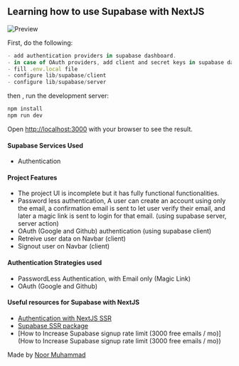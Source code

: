 ## Learning how to use Supabase with NextJS

![Preview](https://miro.medium.com/v2/resize:fit:720/format:webp/1*xOqCfciF90c8nH0HhMpapQ.png)

First, do the following:

```js
- add authentication providers in supabase dashboard.
- in case of OAuth providers, add client and secret keys in supabase dashboard.
- fill .env.local file
- configure lib/supabase/client
- configure lib/supabase/server
```

then , run the development server:

```bash
npm install
npm run dev
```

Open [http://localhost:3000](http://localhost:3000) with your browser to see the result.

#### Supabase Services Used

- Authentication

#### Project Features

- The project UI is incomplete but it has fully functional functionalities.
- Password less authentication, A user can create an account using only the email, a confirmation email is sent to let user verify their email, and later a magic link is sent to login for that email. (using supabase server, server action)
- OAuth (Google and Github) authentication (using supabase client)
- Retreive user data on Navbar (client)
- Signout user on Navbar (client)

#### Authentication Strategies used

- PasswordLess Authentication, with Email only (Magic Link)
- OAuth (Google and Github)

#### Useful resources for Supabase with NextJS

- [Authentication with NextJS SSR](https://www.youtube.com/watch?v=VVElr2n90KY)
- [Supabase SSR package](https://supabase.com/docs/guides/auth/server-side/overview)
- [How to Increase Supabase signup rate limit (3000 free emails / mo)](How to Increase Supabase signup rate limit (3000 free emails / mo))

Made by [Noor Muhammad](https://www.linkedin.com/in/connectwithnoor)
